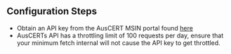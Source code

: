 ## Configuration Steps
- Obtain an API key from the AusCERT MSIN portal found [here](https://portal.auscert.org.au/account/)
- AusCERTs API has a throttling limit of 100 requests per day, ensure that your minimum fetch internal will not cause the API key to get throttled.